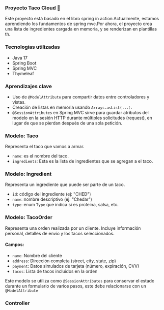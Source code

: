 ### Proyecto Taco Cloud 🌮

Este proyecto está basado en el libro spring in action.Actualmente,  estamos aprendiendo los fundamentos de spring mvc.Por ahora, el proyecto crea una lista de ingredientes cargada en memoria, y se renderizan en plantillas th.

### Tecnologías utilizadas

- Java 17
- Spring Boot
- Spring MVC
- Thymeleaf

### Aprendizajes clave

- Uso de `@ModelAttribute` para compartir datos entre controladores y vistas.
- Creación de listas en memoria usando `Arrays.asList(...)`. 
- `@SessionAttributes` en Spring MVC sirve para guardar atributos del modelo en la sesión HTTP durante múltiples solicitudes (request), en lugar de que se pierdan después de una sola petición.

### Modelo: Taco

Representa el taco que vamos a armar.

- `name`: es el nombre del taco.
- `ingredients`: Esta es la lista de ingredientes que se agregan a el taco.


### Modelo: Ingredient


Representa un ingrediente que puede ser parte de un taco.

- `id`: código del ingrediente (ej: "CHED")
- `name`: nombre descriptivo (ej: "Chedar")
- `type`: enum `Type` que indica si es proteína, salsa, etc.


### Modelo: TacoOrder

Representa una orden realizada por un cliente. Incluye información personal, detalles de envío y los tacos seleccionados.

#### Campos:

- `name`: Nombre del cliente
- `address`: Dirección completa (street, city, state, zip)
- `payment`: Datos simulados de tarjeta (número, expiración, CVV)
- `tacos`: Lista de tacos incluidos en la orden

Este modelo se utiliza como `@SessionAttributes` para conservar el estado durante un formulario de varios pasos, este debe relacionarse con un `@ModelAttribute` 


### Controller 